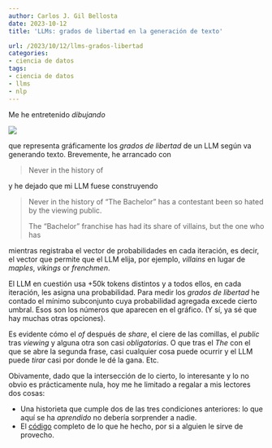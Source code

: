 ```yaml
---
author: Carlos J. Gil Bellosta
date: 2023-10-12
title: 'LLMs: grados de libertad en la generación de texto'

url: /2023/10/12/llms-grados-libertad
categories:
- ciencia de datos
tags:
- ciencia de datos
- llms
- nlp
---
```


Me he entretenido _dibujando_

![](/wp-uploads/2023/llms_degs_freedom.png#center)

que representa gráficamente los _grados de libertad_ de un LLM según va generando texto. Brevemente, he arrancado con

> Never in the history of

y he dejado que mi LLM fuese construyendo

> Never in the history of “The Bachelor” has a contestant been so hated by the viewing public.
>
> The “Bachelor” franchise has had its share of villains, but the one who has

mientras registraba el vector de probabilidades en cada iteración, es decir, el vector que permite que el LLM elija, por ejemplo, _villains_ en lugar de _maples_, _vikings_ or _frenchmen_.

El LLM en cuestión usa +50k tokens distintos y a todos ellos, en cada iteración, les asigna una probabilidad. Para medir los _grados de libertad_ he contado el mínimo subconjunto cuya probabilidad agregada excede cierto umbral. Esos son los números que aparecen en el gráfico. (Y sí, ya sé que hay muchas otras opciones).

Es evidente cómo el _of_ después de _share_, el ciere de las comillas, el _public_ tras _viewing_ y alguna otra son casi _obligatorias_. O que tras el _The_ con el que se abre la segunda frase, casi cualquier cosa puede ocurrir y el LLM puede _tirar_ casi por donde le dé la gana. Etc.

Obivamente, dado que la intersección de lo cierto, lo interesante y lo no obvio es prácticamente nula, hoy me he limitado a regalar a mis lectores dos cosas:

* Una historieta que cumple dos de las tres condiciones anteriores: lo que aquí se ha _aprendido_ no debería sorprender a nadie.
* El [código](https://github.com/cjgb/datanalytics_code/blob/main/llm_degs_freedom.ipynb) completo de lo que he hecho, por si a alguien le sirve de provecho.